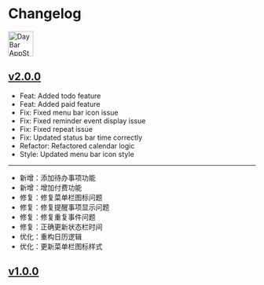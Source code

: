 Changelog
===

<a target="_blank" href="https://apps.apple.com/app/daybar/6739052447" title="DayBar for macOS">
<img alt="DayBar AppStore" src="https://jaywcjlove.github.io/sb/download/macos.svg" height="51">
</a>

## [v2.0.0](https://github.com/jaywcjlove/daybar/releases/tag/v2.0.0)

- Feat: Added todo feature  
- Feat: Added paid feature  
- Fix: Fixed menu bar icon issue  
- Fix: Fixed reminder event display issue  
- Fix: Fixed repeat issue  
- Fix: Updated status bar time correctly  
- Refactor: Refactored calendar logic  
- Style: Updated menu bar icon style  

---

- 新增：添加待办事项功能  
- 新增：增加付费功能  
- 修复：修复菜单栏图标问题  
- 修复：修复提醒事项显示问题  
- 修复：修复重复事件问题  
- 修复：正确更新状态栏时间  
- 优化：重构日历逻辑  
- 优化：更新菜单栏图标样式  

## [v1.0.0](https://github.com/jaywcjlove/daybar/releases/tag/v1.0.0)